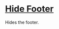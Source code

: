 # [Hide Footer](https://www.mousehuntgame.com/preferences.php?tab=mousehunt-improved-settings#mousehunt-improved-settings-element-hiding-no-footer)

Hides the footer.
